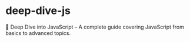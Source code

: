 # deep-dive-js
🌊 Deep Dive into JavaScript – A complete guide covering JavaScript from basics to advanced topics.
